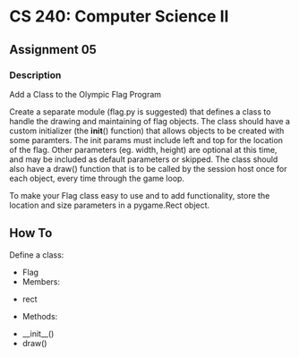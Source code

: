 CS 240: Computer Science II
===========================

Assignment 05
-------------

### Description
Add a Class to the Olympic Flag Program

Create a separate module (flag.py is suggested) that defines a class to handle the drawing and maintaining of flag objects. The class should have a custom initializer (the __init__() function) that allows objects to be created with some paramters. The init params must include left and top for the location of the flag. Other parameters (eg. width, height) are optional at this time, and may be included as default parameters or skipped. The class should also have a draw() function that is to be called by the session host once for each object, every time through the game loop.

To make your Flag class easy to use and to add functionality, store the location and size parameters in a pygame.Rect object.

How To
------
Define a class:
 * Flag
  * Members:
   - rect
  * Methods:
   - \_\_init\_\_\(\)
   - draw()
